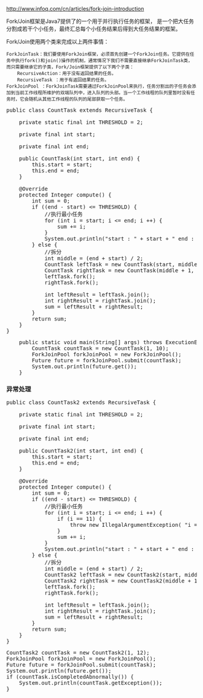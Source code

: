 http://www.infoq.com/cn/articles/fork-join-introduction

Fork/Join框架是Java7提供了的一个用于并行执行任务的框架， 是一个把大任务分割成若干个小任务，最终汇总每个小任务结果后得到大任务结果的框架。

Fork/Join使用两个类来完成以上两件事情：

    ForkJoinTask：我们要使用ForkJoin框架，必须首先创建一个ForkJoin任务。它提供在任务中执行fork()和join()操作的机制，通常情况下我们不需要直接继承ForkJoinTask类，而只需要继承它的子类，Fork/Join框架提供了以下两个子类：
        RecursiveAction：用于没有返回结果的任务。
        RecursiveTask ：用于有返回结果的任务。
    ForkJoinPool ：ForkJoinTask需要通过ForkJoinPool来执行，任务分割出的子任务会添加到当前工作线程所维护的双端队列中，进入队列的头部。当一个工作线程的队列里暂时没有任务时，它会随机从其他工作线程的队列的尾部获取一个任务。


<pre>
public class CountTask extends RecursiveTask<Integer> {

    private static final int THRESHOLD = 2;

    private final int start;

    private final int end;

    public CountTask(int start, int end) {
        this.start = start;
        this.end = end;
    }

    @Override
    protected Integer compute() {
        int sum = 0;
        if ((end - start) <= THRESHOLD) {
            //执行最小任务
            for (int i = start; i <= end; i ++) {
                sum += i;
            }
            System.out.println("start : " + start + " end : " + end + " sum : " + sum);
        } else {
            //拆分
            int middle = (end + start) / 2;
            CountTask leftTask = new CountTask(start, middle);
            CountTask rightTask = new CountTask(middle + 1, end);
            leftTask.fork();
            rightTask.fork();

            int leftResult = leftTask.join();
            int rightResult = rightTask.join();
            sum = leftResult + rightResult;
        }
        return sum;
    }
}
</pre>

<pre>
    public static void main(String[] args) throws ExecutionException, InterruptedException {
        CountTask countTask = new CountTask(1, 10);
        ForkJoinPool forkJoinPool = new ForkJoinPool();
        Future<Integer> future = forkJoinPool.submit(countTask);
        System.out.println(future.get());
    }
</pre>

### 异常处理

<pre>
public class CountTask2 extends RecursiveTask<Integer> {

    private static final int THRESHOLD = 2;

    private final int start;

    private final int end;

    public CountTask2(int start, int end) {
        this.start = start;
        this.end = end;
    }

    @Override
    protected Integer compute() {
        int sum = 0;
        if ((end - start) <= THRESHOLD) {
            //执行最小任务
            for (int i = start; i <= end; i ++) {
                if (i == 11) {
                    throw new IllegalArgumentException( "i = " + i);
                }
                sum += i;
            }
            System.out.println("start : " + start + " end : " + end + " sum : " + sum);
        } else {
            //拆分
            int middle = (end + start) / 2;
            CountTask2 leftTask = new CountTask2(start, middle);
            CountTask2 rightTask = new CountTask2(middle + 1, end);
            leftTask.fork();
            rightTask.fork();

            int leftResult = leftTask.join();
            int rightResult = rightTask.join();
            sum = leftResult + rightResult;
        }
        return sum;
    }
}
</pre>

<pre>
CountTask2 countTask = new CountTask2(1, 12);
ForkJoinPool forkJoinPool = new ForkJoinPool();
Future<Integer> future = forkJoinPool.submit(countTask);
System.out.println(future.get());
if (countTask.isCompletedAbnormally()) {
    System.out.println(countTask.getException());
}
</pre>
